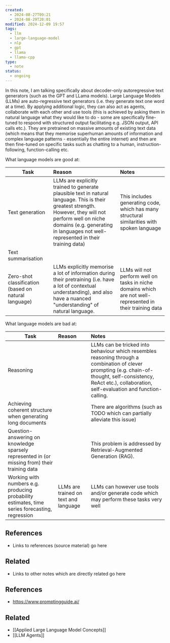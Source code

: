 ```yaml
---
created:
  - 2024-08-27T09:21
  - 2024-08-29T20:01
modified: 2024-12-09 19:57
tags:
  - llm
  - large-language-model
  - nlp
  - gpt
  - llama
  - llama-cpp
type:
  - note
status:
  - ongoing
---
```

In this note, I am talking specifically about decoder-only autoregressive text generators (such as the GPT and LLama models).
Large Language Models (LLMs) are auto-regressive text generators (i.e. they generate text one word at a time). By applying additional logic, they can also act as agents, collaborate with each other and use tools (this is achieved by asking them in natural language what they would like to do - some are specifically fine-tuned to respond with structured output facilitating e.g. JSON output, API calls etc.). 
They are pretrained on massive amounts of existing text data (which means that they memorise superhuman amounts of information and complex language patterns - essentially the entire internet) and then are then fine-tuned on specific tasks such as chatting to a human, instruction-following, function-calling etc.

What language models are good at:

| Task                                                 | Reason                                                                                                                                                                                                                                          | Notes                                                                                                      |
| ---------------------------------------------------- | :---------------------------------------------------------------------------------------------------------------------------------------------------------------------------------------------------------------------------------------------- | :--------------------------------------------------------------------------------------------------------- |
| Text generation                                      | LLMs are explicitly trained to generate plausible text in natural language. This is their greatest strength.<br>However, they will not perform well on niche domains (e.g. generating in languages not well-represented in their training data) | This includes generating code, which has many structural similarities with spoken language                 |
| Text summarisation                                   |                                                                                                                                                                                                                                                 |                                                                                                            |
| Zero-shot classification (based on natural language) | LLMs explicitly memorise a lot of information during their pretraining (i.e. have a lot of contextual understanding), and also have a nuanced "understanding" of natural language.                                                              | LLMs will not perform well on tasks in niche domains which are not well-represented in their training data |

What language models are bad at:

| Task                                                                                           | Reason                                | Notes                                                                                                                                                                                                              |
| ---------------------------------------------------------------------------------------------- | :------------------------------------ | :----------------------------------------------------------------------------------------------------------------------------------------------------------------------------------------------------------------- |
| Reasoning                                                                                      |                                       | LLMs can be tricked into behaviour which resembles reasoning through a combination of clever prompting (e.g. chain-of-thought, self-consistency, ReAct etc.), collaboration, self-evaluation and function-calling. |
| Achieving coherent structure when generating long documents                                    |                                       | There are algorithms (such as TODO which can partially alleviate this issue)                                                                                                                                       |
| Question-answering on knowledge sparsely represented in (or missing from) their training data  |                                       | This problem is addressed by Retrieval-Augmented Generation (RAG).                                                                                                                                                 |
| Working with numbers e.g. producing probability estimates, time series forecasting, regression | LLMs are trained on text and language | LLMs can however use tools and/or generate code which may perform these tasks very well                                                                                                                            |
## References
* Links to references (source material) go here
## Related
* Links to other notes which are directly related go here
## References
* https://www.promptingguide.ai/
## Related
* [[Applied Large Language Model Concepts]]
* [[LLM Agents]]